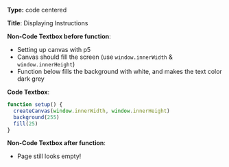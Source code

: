 **Type:** code centered

**Title**: Displaying Instructions

**Non-Code Textbox before function**: 

* Setting up canvas with p5
* Canvas should fill the screen (use `window.innerWidth` & `window.innerHeight`)
* Function below fills the background with white, and makes the text color dark grey

**Code Textbox**: 

```javascript
function setup() {
  createCanvas(window.innerWidth, window.innerHeight)
  background(255)
  fill(25)
}
```

**Non-Code Textbox after function**: 

* Page still looks empty!

